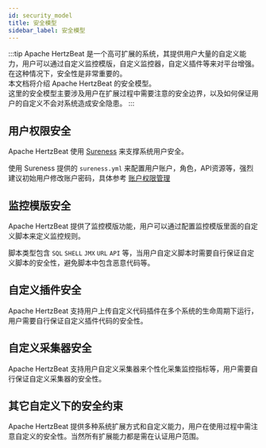 ```yaml
---
id: security_model  
title: 安全模型  
sidebar_label: 安全模型
---
```


:::tip
Apache HertzBeat 是一个高可扩展的系统，其提供用户大量的自定义能力，用户可以通过自定义监控模版，自定义监控器，自定义插件等来对平台增强。在这种情况下，安全性是非常重要的。  
本文档将介绍 Apache HertzBeat 的安全模型。  
这里的安全模型主要涉及用户在扩展过程中需要注意的安全边界，以及如何保证用户的自定义不会对系统造成安全隐患。
:::

## 用户权限安全

Apache HertzBeat 使用 [Sureness](https://github.com/dromara/sureness) 来支撑系统用户安全。

使用 Sureness 提供的 `sureness.yml` 来配置用户账户，角色，API资源等，强烈建议初始用户修改账户密码，具体参考 [账户权限管理](../start/account-modify)

## 监控模版安全

Apache HertzBeat 提供了监控模版功能，用户可以通过配置监控模版里面的自定义脚本来定义监控规则。

脚本类型包含 `SQL` `SHELL` `JMX` `URL` `API` 等，当用户自定义脚本时需要自行保证自定义脚本的安全性，避免脚本中包含恶意代码等。

## 自定义插件安全

Apache HertzBeat 支持用户上传自定义代码插件在多个系统的生命周期下运行，用户需要自行保证自定义插件代码的安全性。

## 自定义采集器安全

Apache HertzBeat 支持用户自定义采集器来个性化采集监控指标等，用户需要自行保证自定义采集器的安全性。

## 其它自定义下的安全约束

Apache HertzBeat 提供多种系统扩展方式和自定义能力，用户在使用过程中需注意自定义的安全性。当然所有扩展能力都是需在认证用户范围。
